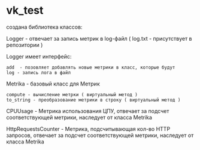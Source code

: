 # vk_test

создана библиотека классов:

Logger - отвечает за запись метрик в log-файл ( log.txt - присутствует в репозитории )

Logger имеет интерфейс:

    add  - позовляет добавлять новые метрики в класс, которые будут
    log - запись лога в файл
    
Metrika - базовый класс для Метрик

    compute - вычисление метрки ( виртуальный метод )
    to_string - преобразование метрики в строку ( виртуальный метод )
    
CPUUsage - Метрика использования ЦПУ, отвечает за подсчет соответствующей метрики, наследует от класса Metrika

HttpRequestsCounter - Метрика, подсчитывающая кол-во HTTP запросов, отвечает за подсчет соответствующей метрики, наследует от класса Metrika
